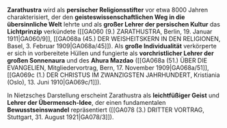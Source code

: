 
**Zarathustra** wird als **persischer Religionsstifter** vor etwa 8000 Jahren charakterisiert, der den **geisteswissenschaftlichen Weg in die übersinnliche Welt** lehrte und als **großer Lehrer der persischen Kultur** das **Lichtprinzip** verkündete ([[GA060 (9.) ZARATHUSTRA, Berlin, 19. Januar 1911|GA060/9]], [[GA068a (45.) DER WEISHEITSKERN IN DEN RELIGIONEN, Basel, 3. Februar 1909|GA068a/45]]). Als **große Individualität** verkörperte er sich in vorbereitete Hüllen und fungierte als **vorchristlicher Lehrer der großen Sonnenaura** und des **Ahura Mazdao** ([[GA068a (51.) ÜBER DIE EVANGELIEN, Mitgliedervortrag, Bern, 17. November 1909|GA068a/51]], [[GA069c (1.) DER CHRISTUS IM ZWANZIGSTEN JAHRHUNDERT, Kristiania (Oslo), 13. Juni 1910|GA069c/1]]).

In Nietzsches Darstellung erscheint Zarathustra als **leichtfüßiger Geist** und **Lehrer der Übermensch-Idee**, der einen fundamentalen **Bewusstseinswandel** repräsentiert ([[GA078 (3.) DRITTER VORTRAG, Stuttgart, 31. August 1921|GA078/3]]).

